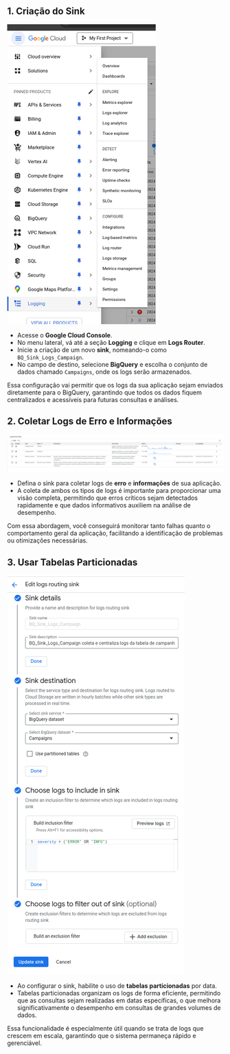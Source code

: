 ## 1. Criação do Sink

![Criação do Sink](img/Imagem1_log.png)

- Acesse o **Google Cloud Console**.
- No menu lateral, vá até a seção **Logging** e clique em **Logs Router**.
- Inicie a criação de um novo **sink**, nomeando-o como `BQ_Sink_Logs_Campaign`.
- No campo de destino, selecione **BigQuery** e escolha o conjunto de dados chamado `Campaigns`, onde os logs serão armazenados.

Essa configuração vai permitir que os logs da sua aplicação sejam enviados diretamente para o BigQuery, garantindo que todos os dados fiquem centralizados e acessíveis para futuras consultas e análises.

## 2. Coletar Logs de Erro e Informações

![Coletar Logs de Erro e Informações](img/imagem2_log.png)

- Defina o sink para coletar logs de **erro** e **informações** de sua aplicação.
- A coleta de ambos os tipos de logs é importante para proporcionar uma visão completa, permitindo que erros críticos sejam detectados rapidamente e que dados informativos auxiliem na análise de desempenho.

Com essa abordagem, você conseguirá monitorar tanto falhas quanto o comportamento geral da aplicação, facilitando a identificação de problemas ou otimizações necessárias.

## 3. Usar Tabelas Particionadas

![Usar Tabelas Particionadas](img/imagem3_log.png)

- Ao configurar o sink, habilite o uso de **tabelas particionadas** por data.
- Tabelas particionadas organizam os logs de forma eficiente, permitindo que as consultas sejam realizadas em datas específicas, o que melhora significativamente o desempenho em consultas de grandes volumes de dados.

Essa funcionalidade é especialmente útil quando se trata de logs que crescem em escala, garantindo que o sistema permaneça rápido e gerenciável.
